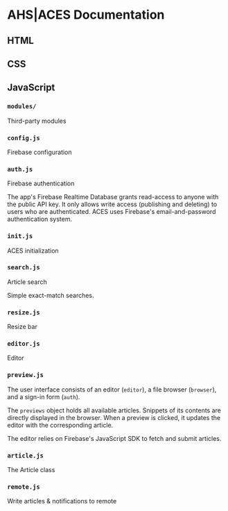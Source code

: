 # AHS|ACES Documentation

## HTML

## CSS

## JavaScript

### `modules/`

Third-party modules

### `config.js`

Firebase configuration

### `auth.js`

Firebase authentication

The app's Firebase Realtime Database grants read-access to anyone with the public API key. It only allows write access (publishing and deleting) to users who are authenticated. ACES uses Firebase's email-and-password authentication system.

### `init.js`

ACES initialization

### `search.js`

Article search

Simple exact-match searches.

### `resize.js`

Resize bar

### `editor.js`

Editor

### `preview.js`

The user interface consists of an editor (`editor`), a file browser (`browser`), and a sign-in form (`auth`).

The `previews` object holds all available articles. Snippets of its contents are directly displayed in the browser. When a preview is clicked, it updates the editor with the corresponding article.

The editor relies on Firebase's JavaScript SDK to fetch and submit articles.

### `article.js`

The Article class

### `remote.js`

Write articles & notifications to remote
